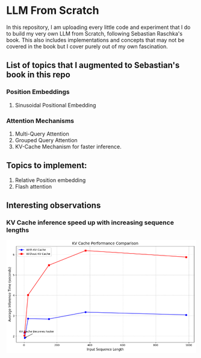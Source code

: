 # LLM From Scratch 

In this repository, I am uploading every little code and experiment that I do to build my very own LLM from Scratch, following Sebastian Raschka's book. This also includes implementations and concepts that may not be covered in the book but I cover purely out of my own fascination. 


## List of topics that I augmented to Sebastian's book in this repo 

### Position Embeddings 

1. Sinusoidal Positional Embedding

### Attention Mechanisms 

1. Multi-Query Attention 
2. Grouped Query Attention
3. KV-Cache Mechanism for faster inference. 

## Topics to implement: 

1. Relative Position embedding
2. Flash attention

## Interesting observations 

### KV Cache inference speed up with increasing sequence lengths 
![Inference speed comparison with and without KV Cache mechanism](ch5/plots/compare_time_kv_nokv.png)